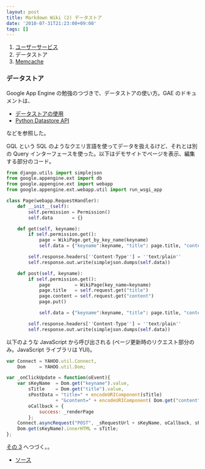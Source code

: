 ```yaml
---
layout: post
title: Markdown Wiki (2) データストア
date: '2010-07-31T21:23:00+09:00'
tags: []
---
```

1. [ユーザーサービス](/markdown-wiki-1/)
2. データストア
3. [Memcache](/markdown-wiki-3/)

### データストア

Google App Engine の勉強のつづきで、データストアの使い方。GAE のドキュメントは、

- [データストアの使用](http://code.google.com/intl/ja/appengine/docs/python/gettingstarted/usingdatastore.html)
- [Python Datastore API](http://code.google.com/intl/ja/appengine/docs/python/datastore/)

などを参照した。

GQL という SQL のようなクエリ言語を使ってデータを扱えるけど、それとは別の Query インターフェースを使った。以下はデモサイトでページを表示、編集する部分のコード。

```python
from django.utils import simplejson
from google.appengine.ext import db
from google.appengine.ext import webapp
from google.appengine.ext.webapp.util import run_wsgi_app

class Page(webapp.RequestHandler):
    def __init__(self):
        self.permission = Permission()
        self.data       = {}

    def get(self, keyname):
        if self.permission.get():
            page = WikiPage.get_by_key_name(keyname)
            self.data = {"keyname":keyname, "title": page.title, "content": page.content}

        self.response.headers[''Content-Type''] = ''text/plain''
        self.response.out.write(simplejson.dumps(self.data))

    def post(self, keyname):
        if self.permission.get():
            page         = WikiPage(key_name=keyname)
            page.title   = self.request.get("title")
            page.content = self.request.get("content")
            page.put()

            self.data = {"keyname":keyname, "title": page.title, "content": page.content}

        self.response.headers[''Content-Type''] = ''text/plain''
        self.response.out.write(simplejson.dumps(self.data))
```

以下のような JavaScript から呼び出される (ページ更新時のリクエスト部分のみ。JavaScript ライブラリは YUI)。

```javascript
var Connect = YAHOO.util.Connect,
    Dom     = YAHOO.util.Dom;

var _onClickUpdate = function(oEvent){
    var sKeyName  = Dom.get("keyname").value,
        sTitle    = Dom.get("title").value,
        sPostData = "title=" + encodeURIComponent(sTitle)
                  + "&content=" + encodeURIComponent( Dom.get("content").value ),
        oCallback = {
            success: _renderPage
        };
    Connect.asyncRequest("POST", _sRequestUrl + sKeyName, oCallback, sPostData);
    Dom.get(sKeyName).innerHTML = sTitle;
};
```

[その 3](/markdown-wiki-3/) へつづく。。

- [ソース](https://github.com/altflow/Markdown-Wiki)
